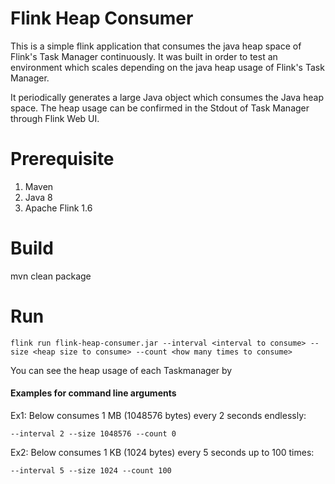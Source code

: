 # Flink Heap Consumer

This is a simple flink application that consumes the java heap space of Flink's Task Manager continuously. It was built in order to test an environment which scales depending on the java heap usage of Flink's Task Manager.

It periodically generates a large Java object which consumes the Java heap space. The heap usage can be confirmed in the Stdout of Task Manager through Flink Web UI.

# Prerequisite
1. Maven
2. Java 8
3. Apache Flink 1.6 

# Build
mvn clean package

# Run
```flink run flink-heap-consumer.jar --interval <interval to consume> --size <heap size to consume> --count <how many times to consume>```

You can see the heap usage of each Taskmanager by 

#### Examples for command line arguments 

Ex1: Below consumes 1 MB (1048576 bytes) every 2 seconds endlessly:

```--interval 2 --size 1048576 --count 0```

Ex2: Below consumes 1 KB (1024 bytes) every 5 seconds up to 100 times: 

```--interval 5 --size 1024 --count 100```